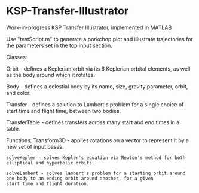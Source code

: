 # KSP-Transfer-Illustrator
Work-in-progress KSP Transfer Illustrator, implemented in MATLAB

Use "testScript.m" to generate a porkchop plot and illustrate trajectories for the parameters set in the top input section.

Classes:

  Orbit - defines a Keplerian orbit via its 6 Keplerian orbital elements, as well as the body around which it rotates.
  
  Body - defines a celestial body by its name, size, gravity parameter, orbit, and color.
  
  Transfer - defines a solution to Lambert's problem for a single choice of start time and flight time, between two bodies.
  
  TransferTable - defines transfers across many start and end times in a table. 
  
  
  Functions:
    Transform3D - applies rotations on a vector to represent it by a new set of input bases.
    
    solveKepler - solves Kepler's equation via Newton's method for both elliptical and hyperbolic orbits.
    
    solveLambert - solves lambert's problem for a starting orbit around one body to an ending orbit around another, for a given   
    start time and flight duration. 
